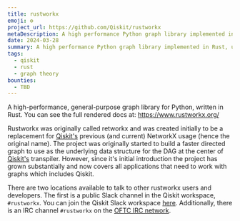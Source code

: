 ```yaml
---
title: rustworkx
emoji: ⚙️
project_url: https://github.com/Qiskit/rustworkx
metaDescription: A high performance Python graph library implemented in Rust, used by Qiskit
date: 2024-03-28
summary: A high performance Python graph library implemented in Rust, used by Qiskit
tags:
  - qiskit
  - rust
  - graph theory
bounties:
  - TBD
---
```


A high-performance, general-purpose graph library for Python, written in Rust. You can see the full rendered docs at: https://www.rustworkx.org/

Rustworkx was originally called retworkx and was created initially to be a replacement for [Qiskit's](https://www.ibm.com/quantum/qiskit) previous (and current) NetworkX usage (hence the original name). The project was originally started to build a faster directed graph to use as the underlying data structure for the DAG at the center of [Qiskit's](https://www.ibm.com/quantum/qiskit) transpiler. However, since it's initial introduction the project has grown substantially and now covers all applications that need to work with graphs which includes Qiskit.


There are two locations available to talk to other rustworkx users and developers. The first is a public Slack channel in the Qiskit workspace, `#rustworkx`. You can join the Qiskit Slack workspace [here](https://qisk.it/join-slack). Additionally, there is an IRC channel `#rustworkx` on the [OFTC IRC network](https://www.oftc.net/).
